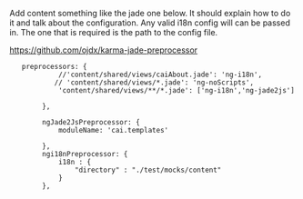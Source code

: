 Add content something like the jade one below.  It should explain how to do it and talk about the configuration.  Any valid i18n config will can be passed in.  The one that is required is the path to the config file.

https://github.com/ojdx/karma-jade-preprocessor

```
   preprocessors: {
            //'content/shared/views/caiAbout.jade': 'ng-i18n',
           // 'content/shared/views/*.jade': 'ng-noScripts',
            'content/shared/views/**/*.jade': ['ng-i18n','ng-jade2js']

        },

        ngJade2JsPreprocessor: {
            moduleName: 'cai.templates'

        },
        ngi18nPreprocessor: {
            i18n : {
                "directory" : "./test/mocks/content"
            }
        },


```